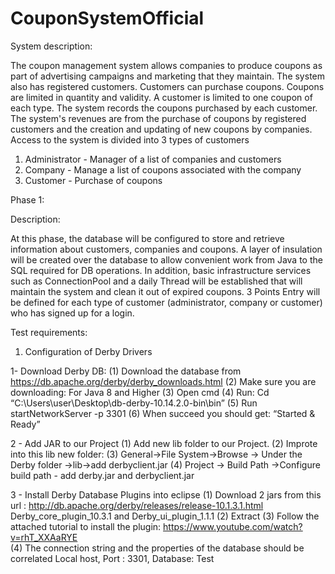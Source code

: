 # CouponSystemOfficial

System description:

The coupon management system allows companies to produce coupons as part of advertising campaigns and marketing that they maintain.
The system also has registered customers. Customers can purchase coupons. Coupons are limited in quantity and validity.
A customer is limited to one coupon of each type.
The system records the coupons purchased by each customer.
The system's revenues are from the purchase of coupons by registered customers and the creation and updating of new coupons by companies.
Access to the system is divided into 3 types of customers
1. Administrator - Manager of a list of companies and customers
2. Company - Manage a list of coupons associated with the company
3. Customer - Purchase of coupons


Phase 1: 

Description:

At this phase, the database will be configured to store and retrieve information about customers, companies and coupons.
A layer of insulation will be created over the database to allow convenient work from Java to the SQL required for DB operations.
In addition, basic infrastructure services such as ConnectionPool and a daily Thread will be established that will maintain the system and clean it out of expired coupons. 3 Points Entry will be defined for each type of customer (administrator, company or customer) who has signed up for a login.

Test requirements:

1. Configuration of Derby Drivers

1- Download Derby DB:
(1) Download the database from https://db.apache.org/derby/derby_downloads.html
(2) Make sure you are downloading: For Java 8 and Higher
(3) Open cmd
(4) Run: Cd “C:\Users\user\Desktop\db-derby-10.14.2.0-bin\bin”
(5) Run startNetworkServer -p 3301
(6) When succeed you should get: “Started & Ready”

2 - Add JAR to our Project
(1) Add new lib folder to our Project.
(2) Improte into this lib new folder:
(3) General->File System->Browse -> Under the Derby folder ->lib->add derbyclient.jar
(4) Project -> Build Path ->Configure build path - add derby.jar and derbyclient.jar

3  - Install Derby Database Plugins into eclipse 
(1) Download 2 jars from this url : 
http://db.apache.org/derby/releases/release-10.1.3.1.html
Derby_core_plugin_10.3.1  and Derby_ui_plugin_1.1.1 
(2) Extract 
(3) Follow the attached tutorial to install the plugin: 
https://www.youtube.com/watch?v=rhT_XXAaRYE  
(4) The connection string and the properties of the database should be correlated
Local host, Port : 3301, Database: Test

